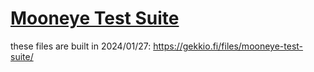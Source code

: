 # [Mooneye Test Suite](https://github.com/Gekkio/mooneye-test-suite)
these files are built in 2024/01/27: https://gekkio.fi/files/mooneye-test-suite/